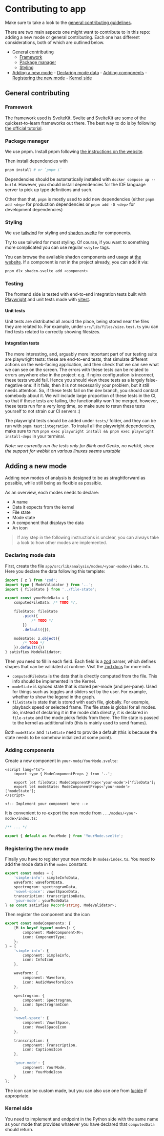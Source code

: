 # Contributing to app

Make sure to take a look to the [general contributing guidelines](https://github.com/TU-Delft-SALT-Group/spectral/CONTRIBUTING.md).

There are two main aspects one might want to contribute to in this repo: adding a new mode or general contributing. Each one has different considerations, both of which are outlined below.

<!--toc:start-->

- [General contributing](#general-contributing)
  - [Framework](#framework)
  - [Package manager](#package-manager)
  - [Styling](#styling)
- [Adding a new mode](#adding-a-new-mode) - [Declaring mode data](#declaring-mode-data) - [Adding components](#adding-components) - [Registering the new mode](#registering-the-new-mode) - [Kernel side](#kernel-side)
<!--toc:end-->

## General contributing

### Framework

The framework used is SvelteKit. Svelte and SvelteKit are some of the quickest-to-learn frameworks out there. The best way to do is by following [the official tutorial](https://learn.svelte.dev).

### Package manager

We use pnpm. Install pnpm following [the instructions on the website](https://pnpm.io/installation).

Then install dependencies with

```bash
pnpm install # or `pnpm i`
```

Dependencies should be automatically installed with `docker compose up --build`. However, you should install dependencies for the IDE language server to pick up type definitions and such.

Other than that, `pnpm` is mostly used to add new dependencies (either `pnpm add <dep>` for production dependencies or `pnpm add -D <dep>` for development dependencies)

### Styling

We use [tailwind](https://tailwindcss.com) for styling and [shadcn-svelte](https://www.shadcn-svelte.com) for components.

Try to use tailwind for most styling. Of course, if you want to something more complicated you can use regular `<style>` tags.

You can browse the available shadcn components and usage at [the website](https://www.shadcn-svelte.com/docs). If a component is not in the project already, you can add it via:

```bash
pnpm dlx shadcn-svelte add <component>
```

### Testing

The frontend side is tested with end-to-end integration tests built with [Playwright](https://playwright.dev/) and unit tests made with [vitest](https://vitest.dev/).

#### Unit tests

Unit tests are distributed all arould the place, being stored near the files they are related to. For example, under `src/lib/files/size.test.ts` you can find tests related to correctly showing filesizes.

#### Integration tests

The more interesting, and, arguably more important part of our testing suite are playwright tests: these are end-to-end tests, that simulate different actions on the web-facing application, and then check that we can see what we can see on the screen. The errors with these tests can be related to errors anywhere else in the project: e.g. if nginx configuration is incorrect, these tests would fail. Hence you should view these tests as a largely false-negative one: if it fails, then it is not necessarily your problem, but it still needs attention. So, if these tests fail on the dev branch, you should contact somebody about it. We will include large proportion of these tests in the CI, so that if these tests are failing, the functionality won't be merged, however, these tests run for a very long time, so make sure to rerun these tests yourself to not strain our CI servers :)

The playwright tests should be added under `tests/` folder, and they can be run with `pnpm test:integration`. To install all the playwright dependencies, make sure to run `pnpm exec playwright install && pnpm exec playwright install-deps` in your terminal.

_Note: we currently run the tests only for Blink and Gecko, no webkit, since the support for webkit on various linuxes seems unstable_

## Adding a new mode

Adding new modes of analysis is designed to be as straghtforward as possible, while still being as flexible as possible.

As an overview, each modes needs to declare:

- A name
- Data it expects from the kernel
- File state
- Mode state
- A component that displays the data
- An icon

> If any step in the following instructions is unclear, you can always take a look to how other modes are implemented.

### Declaring mode data

First, create the file `app/src/lib/analysis/modes/<your-mode>/index.ts`. Here you declare the data following this template:

```typescript
import { z } from 'zod';
import type { ModeValidator } from '..';
import { fileState } from '../file-state';

export const yourModeData = {
	computedFileData: /* TODO */,

	fileState: fileState
		.pick({
			/* TODO */
		})
		.default({}),

	modeState: z.object({
		/* TODO */
	}).default({})
} satisfies ModeValidator;
```

Then you need to fill in each field. Each field is a [zod](https://zod.dev/) parser, which defines shapes that can be validated at runtime. Visit the [zod docs](https://zod.dev/?id=introduction) for more info.

- `computedFileData` is the data that is directly computed from the file. This info should be implemented in the Kernel.
- `modeState` is synced state that is stored per-mode (and per-pane). Used for things such as toggles and sliders set by the user. For example, whether to show the legend in the graph.
- `fileState` is state that is stored with each file, globally. For example, playback speed or selected frame. The file state is global for all modes. So, instead of declaring it in the mode data directly, it is declared in `file-state` and the mode picks fields from there. The file state is passed to the kernel as additional info (this is mainly used to send frames).

Both `modeState` and `fileState` need to provide a default (this is because the state needs to be somehow initialized at some point).

### Adding components

Create a new component in `your-mode/YourMode.svelte`:

```svelte
<script lang="ts">
	import type { ModeComponentProps } from '..';

	export let fileData: ModeComponentProps<'your-mode'>['fileData'];
	export let modeState: ModeComponentProps<'your-mode'>['modeState'];
</script>

<!-- Implement your component here -->
```

It is convenient to re-export the new mode from `.../modes/<your-mode>/index.ts`:

```ts
/** ... */

export { default as YourMode } from 'YourMode.svelte';
```

### Registering the new mode

Finally you have to register your new mode in `modes/index.ts`. You need to add the mode data in the `modes` constant:

```ts
export const modes = {
	'simple-info': simpleInfoData,
	waveform: waveformData,
	spectrogram: spectrogramData,
	'vowel-space': vowelSpaceData,
	transcription: transcriptionData,
	'your-mode': yourModeData
} as const satisfies Record<string, ModeValidator>;
```

Then register the component and the icon

```ts
export const modeComponents: {
	[M in keyof typeof modes]: {
		component: ModeComponent<M>;
		icon: ComponentType;
	};
} = {
	'simple-info': {
		component: SimpleInfo,
		icon: InfoIcon
	},

	waveform: {
		component: Waveform,
		icon: AudioWaveformIcon
	},

	spectrogram: {
		component: Spectrogram,
		icon: SpectrogramIcon
	},

	'vowel-space': {
		component: VowelSpace,
		icon: VowelSpaceIcon
	},

	transcription: {
		component: Transcription,
		icon: CaptionsIcon
	},

	'your-mode': {
		component: YourMode,
		icon: YourModeIcon
	}
};
```

The icon can be custom made, but you can also use one from [lucide](https://lucide.dev/) if appropriate.

### Kernel side

You need to implement and endpoint in the Python side with the same name as your mode that provides whatever you have declared that `computedData` should return.
